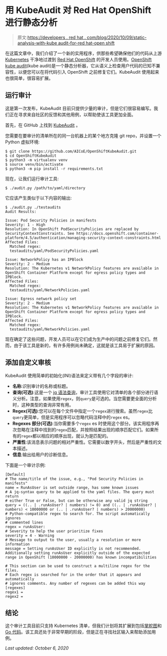 # 用 KubeAudit 对 Red Hat OpenShift 进行静态分析

> 原文:[https://developers . red hat . com/blog/2020/10/09/static-analysis-with-kube audit-for-red hat-open shift](https://developers.redhat.com/blog/2020/10/09/static-analysis-with-kubeaudit-for-red-hat-openshift)

在这篇文章中，我们介绍了一个新的实用程序，供那些希望确保他们的代码从上游 [Kubernetes](https://developers.redhat.com/topics/kubernetes) 干净地过渡到 [Red Hat OpenShift](https://developers.redhat.com/products/openshift/overview) 的开发人员使用。[OpenShift kube audit](https://github.com/AICoE/OpenShiftKubeAudit)(kube audit)是一个静态分析器，它从语义上检查用户代码的已知不兼容性，以便您可以在将代码引入 OpenShift 之前修复它们。KubeAudit 使用起来也很简单，很容易扩展。

## 运行审计

这是第一次发布，KubeAudit 目前只提供少量的审计，但是它们很容易编写。我们正在寻求来自社区的反馈和其他用例，以帮助使该工具更加全面。

首先，在 GitHub 上找到 [KubeAudit](https://github.com/AICoE/OpenShiftKubeAudit) 。

您需要在要审计的清单所在的同一台机器上的某个地方克隆 git repo，并设置一个 Python 虚拟环境:

```
$ git clone https://github.com/AICoE/OpenShiftKubeAudit.git
$ cd OpenShiftKubeAudit
$ python3 -m virtualenv venv
$ source venv/bin/activate
$ python3 -m pip install -r requirements.txt
```

现在，让我们运行审计工具:

```
$ ./audit.py /path/to/yaml/directory
```

它应该产生类似于以下内容的输出:

```
$ ./audit.py ./testaudits   
Audit Results:

Issue: Pod Security Policies in manifests
Severity: 1 - High
Resolution: In OpenShift PodSecurityPolicies are replaced by SecurityContextConstraints. See https://docs.openshift.com/container-platform/4.5/authentication/managing-security-context-constraints.html
Affected Files:
  Matched regex:
  testaudits/yaml/PodSecurityPolicies.yaml

Issue: NetworkPolicy has an IPBlock
Severity: 2 - Medium
Resolution: The Kubernetes v1 NetworkPolicy features are available in OpenShift Container Platform except for egress policy types and IPBlock.
Affected Files:
  Matched regex:
  testaudits/yaml/NetworkPolicies.yaml

Issue: Egress network policy set
Severity: 2 - Medium
Resolution: The Kubernetes v1 NetworkPolicy features are available in OpenShift Container Platform except for egress policy types and IPBlock.
Affected Files:
  Matched regex:
  testaudits/yaml/NetworkPolicies.yaml
```

现在确定了这些问题，开发人员可以在它们成为生产中的问题之前修复它们。然而，由于该工具是新的，有许多用例尚未确定，这就是该工具易于扩展的原因。

## 添加自定义审核

KubeAudit 使用简单的初始化(INI)语法来定义带有几个字段的审计:

*   **名称**:识别审计的名称或标题。
*   **查询(可选)**:这是一个 [jq 语法查询](https://stedolan.github.io/jq/)，审计工具使用它对清单的各个部分进行语义分析。注意，如果使用`regex`，则`query`是可选的。当您需要更全面的分析时，这种类型的查询非常有用。
*   **Regex(可选)**:您可以在每个文件中指定一个`regex`进行搜索。虽然`regex`比`query`更简单，但是实用程序可以忽略代码注释中的`regex` es。
*   **Regexes 部分(可选)**:当你需要多个`regex` es 时使用这个部分。该实用程序再次忽略在注释中找到的`regex`匹配，并按照结果出现的顺序匹配它们。如果所有的`regex`都以相应的顺序出现，就认为是匹配的。
*   **严重性**:该消息表示问题的相对严重性。它需要以数字开头，然后是严重性的文本描述。
*   **信息**:输出给用户的诊断信息。

下面是一个审计示例:

```
[Default]
# The name/title of the issue, e.g., "Pod Security Policies in manifests"
name = RunAsUser is set outside range, has some known issues
# A jq-syntax query to be applied to the yaml files. The query must return
# either True or False, but can be otherwise any valid jq string
query = ((.. | .runAsUser? | numbers) != 0) and ((.. | .runAsUser? | numbers) < 10000000 or (.. | .runAsUser? | numbers) > 20000000)
# Python-compatible regex to search for. The script automatically ignores
# commented lines
regex = runAsUser:
# Severity to help the user prioritize fixes
severity = 4 - Warning
# Message to output to the user, usually a resolution or more information
message = Setting runAsUser ID explicitly is not recommended. Additionally setting runAsUser explicitly outside of the expected range in OpenShift (10000000 - 20000000) has known incompatibilities

# This section can be used to construct a multiline regex for the files.
# Each regex is searched for in the order that it appears and automatically
# ignores comments. Any number of regexes can be added this way
[regexes]
regex1 =
regex2 =

```

## 结论

这个审计工具目前只支持 Kubernetes 清单，但我们计划将其扩展到包括[掌舵图](https://developers.redhat.com/blog/2020/07/20/advanced-helm-support-in-the-openshift-4-5-web-console/)和 [Go 代码](https://developers.redhat.com/blog/category/go/)。该工具还处于非常早期的阶段，但是正在寻找社区输入来帮助添加用例。

*Last updated: October 6, 2020*